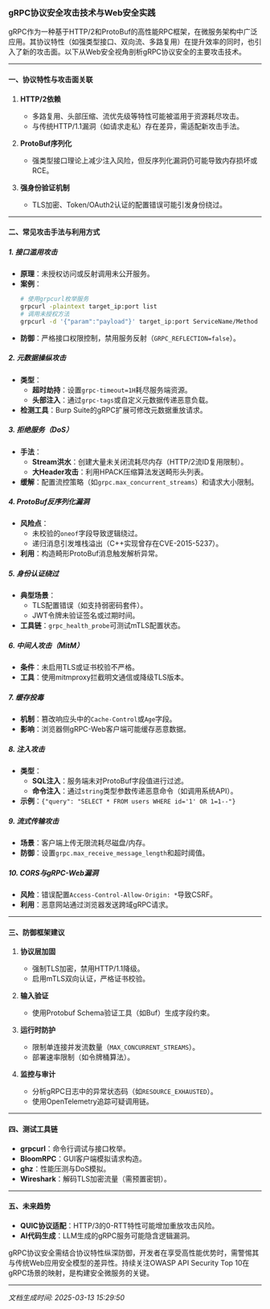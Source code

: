 

### gRPC协议安全攻击技术与Web安全实践

gRPC作为一种基于HTTP/2和ProtoBuf的高性能RPC框架，在微服务架构中广泛应用。其协议特性（如强类型接口、双向流、多路复用）在提升效率的同时，也引入了新的攻击面。以下从Web安全视角剖析gRPC协议安全的主要攻击技术。

---

#### 一、协议特性与攻击面关联
1. **HTTP/2依赖**  
   - 多路复用、头部压缩、流优先级等特性可能被滥用于资源耗尽攻击。
   - 与传统HTTP/1.1漏洞（如请求走私）存在差异，需适配新攻击手法。

2. **ProtoBuf序列化**  
   - 强类型接口理论上减少注入风险，但反序列化漏洞仍可能导致内存损坏或RCE。

3. **强身份验证机制**  
   - TLS加密、Token/OAuth2认证的配置错误可能引发身份绕过。

---

#### 二、常见攻击手法与利用方式

##### 1. 接口滥用攻击
- **原理**：未授权访问或反射调用未公开服务。
- **案例**：
  ```bash
  # 使用grpcurl枚举服务
  grpcurl -plaintext target_ip:port list
  # 调用未授权方法
  grpcurl -d '{"param":"payload"}' target_ip:port ServiceName/Method
  ```
- **防御**：严格接口权限控制，禁用服务反射（`GRPC_REFLECTION=false`）。

##### 2. 元数据操纵攻击
- **类型**：
  - **超时劫持**：设置`grpc-timeout=1H`耗尽服务端资源。
  - **头部注入**：通过`grpc-tags`或自定义元数据传递恶意负载。
- **检测工具**：Burp Suite的gRPC扩展可修改元数据重放请求。

##### 3. 拒绝服务（DoS）
- **手法**：
  - **Stream洪水**：创建大量未关闭流耗尽内存（HTTP/2流ID复用限制）。
  - **大Header攻击**：利用HPACK压缩算法发送畸形头列表。
- **缓解**：配置流控策略（如`grpc.max_concurrent_streams`）和请求大小限制。

##### 4. ProtoBuf反序列化漏洞
- **风险点**：
  - 未校验的`oneof`字段导致逻辑绕过。
  - 递归消息引发堆栈溢出（C++实现曾存在CVE-2015-5237）。
- **利用**：构造畸形ProtoBuf消息触发解析异常。

##### 5. 身份认证绕过
- **典型场景**：
  - TLS配置错误（如支持弱密码套件）。
  - JWT令牌未验证签名或过期时间。
- **工具链**：`grpc_health_probe`可测试mTLS配置状态。

##### 6. 中间人攻击（MitM）
- **条件**：未启用TLS或证书校验不严格。
- **工具**：使用mitmproxy拦截明文通信或降级TLS版本。

##### 7. 缓存投毒
- **机制**：篡改响应头中的`Cache-Control`或`Age`字段。
- **影响**：浏览器侧gRPC-Web客户端可能缓存恶意数据。

##### 8. 注入攻击
- **类型**：
  - **SQL注入**：服务端未对ProtoBuf字段值进行过滤。
  - **命令注入**：通过`string`类型参数传递恶意命令（如调用系统API）。
- **示例**：`{"query": "SELECT * FROM users WHERE id='1' OR 1=1--"}`

##### 9. 流式传输攻击
- **场景**：客户端上传无限流耗尽磁盘/内存。
- **防御**：设置`grpc.max_receive_message_length`和超时阈值。

##### 10. CORS与gRPC-Web漏洞
- **风险**：错误配置`Access-Control-Allow-Origin: *`导致CSRF。
- **利用**：恶意网站通过浏览器发送跨域gRPC请求。

---

#### 三、防御框架建议
1. **协议层加固**  
   - 强制TLS加密，禁用HTTP/1.1降级。
   - 启用mTLS双向认证，严格证书校验。

2. **输入验证**  
   - 使用Protobuf Schema验证工具（如Buf）生成字段约束。

3. **运行时防护**  
   - 限制单连接并发流数量（`MAX_CONCURRENT_STREAMS`）。
   - 部署速率限制（如令牌桶算法）。

4. **监控与审计**  
   - 分析gRPC日志中的异常状态码（如`RESOURCE_EXHAUSTED`）。
   - 使用OpenTelemetry追踪可疑调用链。

---

#### 四、测试工具链
- **grpcurl**：命令行调试与接口枚举。
- **BloomRPC**：GUI客户端模拟请求构造。
- **ghz**：性能压测与DoS模拟。
- **Wireshark**：解码TLS加密流量（需预置密钥）。

---

#### 五、未来趋势
- **QUIC协议适配**：HTTP/3的0-RTT特性可能增加重放攻击风险。
- **AI代码生成**：LLM生成的gRPC服务可能隐含逻辑漏洞。

gRPC协议安全需结合协议特性纵深防御，开发者在享受高性能优势时，需警惕其与传统Web应用安全模型的差异性。持续关注OWASP API Security Top 10在gRPC场景的映射，是构建安全微服务的关键。

---

*文档生成时间: 2025-03-13 15:29:50*












